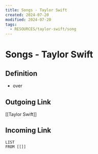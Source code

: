 ```yaml
---
title: Songs - Taylor Swift
created: 2024-07-20
modified: 2024-07-20
tags:
  - RESOURCES/taylor-swift/song
---
```

# Songs - Taylor Swift

## Definition
- over 
## Outgoing Link
[[Taylor Swift]]
## Incoming Link
```dataview
LIST
FROM [[]]
```
